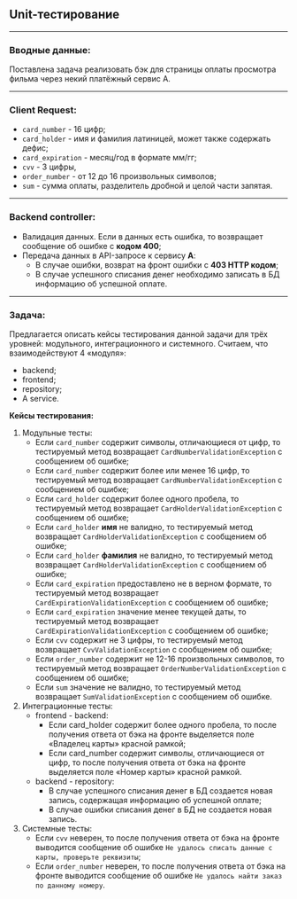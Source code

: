 ## Unit-тестирование

---

### Вводные данные:

Поставлена задача реализовать бэк для страницы оплаты
просмотра фильма через некий платёжный сервис А.

---

### Client Request:

* `card_number` - 16 цифр;
* `card_holder` - имя и фамилия латиницей, может также содержать дефис;
* `card_expiration` - месяц/год в формате мм/гг;
* `cvv` - 3 цифры,
* `order_number` - от 12 до 16 произвольных символов;
* `sum` - сумма оплаты, разделитель дробной и целой части запятая.

---

### Backend controller:

* Валидация данных. Если в данных есть ошибка, то возвращает
  сообщение об ошибке с **кодом 400**;
* Передача данных в API-запросе к сервису **A**:
  * В случае ошибки, возврат на фронт ошибки с **403 HTTP кодом**;
  * В случае успешного списания денег необходимо записать в БД
    информацию об успешной оплате.

---

### Задача:

Предлагается описать кейсы тестирования данной задачи для трёх уровней:
модульного, интеграционного и системного. Считаем, что взаимодействуют
4 «модуля»: 

* backend;
* frontend; 
* repository; 
* A service.

**Кейсы тестирования:**

1. Модульные тесты:
    * Если `card_number` содержит символы, отличающиеся от цифр, то тестируемый метод возвращает `CardNumberValidationException` с сообщением об ошибке;
    * Если `card_number` содержит более или менее 16 цифр, то тестируемый метод возвращает `CardNumberValidationException` с сообщением об ошибке;
    * Если `card_holder` содержит более одного пробела, то тестируемый метод возвращает `CardHolderValidationException` с сообщением об ошибке;
    * Если `card_holder` **имя** не валидно, то тестируемый метод возвращает `CardHolderValidationException` с сообщением об ошибке;
    * Если `card_holder` **фамилия** не валидно, то тестируемый метод возвращает `CardHolderValidationException` с сообщением об ошибке;
    * Если `card_expiration` предоставлено не в верном формате, то тестируемый метод возвращает `CardExpirationValidationException` с сообщением об ошибке;
    * Если `card_expiration` значение менее текущей даты, то тестируемый метод возвращает `CardExpirationValidationException` с сообщением об ошибке;
    * Если `cvv` содержит не 3 цифры, то тестируемый метод возвращает `CvvValidationException` с сообщением об ошибке;
    * Если `order_number` содержит не 12-16 произвольных символов, то тестируемый метод возвращает `OrderNumberValidationException` с сообщением об ошибке;
    * Если `sum` значение не валидно, то тестируемый метод возвращает `SumValidationException` с сообщением об ошибке.
2. Интеграционные тесты:
    * frontend - backend:
      * Если card_holder содержит более одного пробела, то после получения ответа от бэка на фронте выделяется поле «Владелец карты» красной рамкой;
      * Если card_number содержит символы, отличающиеся от цифр, то после получения ответа от бэка на фронте выделяется поле «Номер карты» красной рамкой.
    * backend - repository:
      * В случае успешного списания денег в БД создается новая запись, содержащая информацию об успешной оплате;
      * В случае ошибки списания денег в БД не создается новая запись.
3. Системные тесты:
    * Если `cvv` неверен, то после получения ответа от бэка на фронте выводится сообщение об ошибке `Не удалось списать данные с карты, проверьте реквизиты`;
    * Если `order_number` неверен, то после получения ответа от бэка на фронте выводится сообщение об ошибке `Не удалось найти заказ по данному номеру`.